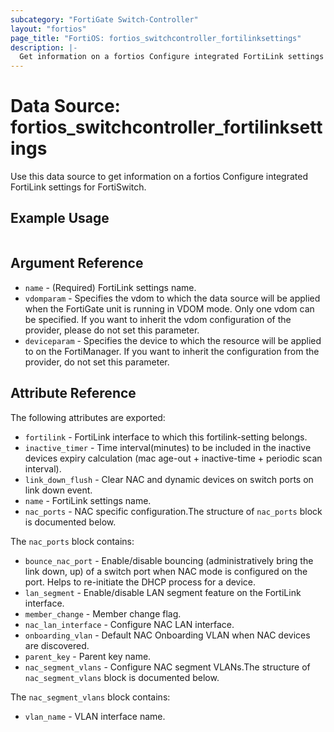 ```yaml
---
subcategory: "FortiGate Switch-Controller"
layout: "fortios"
page_title: "FortiOS: fortios_switchcontroller_fortilinksettings"
description: |-
  Get information on a fortios Configure integrated FortiLink settings for FortiSwitch.
---
```


# Data Source: fortios_switchcontroller_fortilinksettings
Use this data source to get information on a fortios Configure integrated FortiLink settings for FortiSwitch.


## Example Usage

```hcl

```

## Argument Reference

* `name` - (Required) FortiLink settings name.
* `vdomparam` - Specifies the vdom to which the data source will be applied when the FortiGate unit is running in VDOM mode. Only one vdom can be specified. If you want to inherit the vdom configuration of the provider, please do not set this parameter.
* `deviceparam` - Specifies the device to which the resource will be applied to on the FortiManager. If you want to inherit the configuration from the provider, do not set this parameter.

## Attribute Reference

The following attributes are exported:

* `fortilink` - FortiLink interface to which this fortilink-setting belongs.
* `inactive_timer` - Time interval(minutes) to be included in the inactive devices expiry calculation (mac age-out + inactive-time + periodic scan interval).
* `link_down_flush` - Clear NAC and dynamic devices on switch ports on link down event.
* `name` - FortiLink settings name.
* `nac_ports` - NAC specific configuration.The structure of `nac_ports` block is documented below.

The `nac_ports` block contains:

* `bounce_nac_port` - Enable/disable bouncing (administratively bring the link down, up) of a switch port when NAC mode is configured on the port. Helps to re-initiate the DHCP process for a device.
* `lan_segment` - Enable/disable LAN segment feature on the FortiLink interface.
* `member_change` - Member change flag.
* `nac_lan_interface` - Configure NAC LAN interface.
* `onboarding_vlan` - Default NAC Onboarding VLAN when NAC devices are discovered.
* `parent_key` - Parent key name.
* `nac_segment_vlans` - Configure NAC segment VLANs.The structure of `nac_segment_vlans` block is documented below.

The `nac_segment_vlans` block contains:

* `vlan_name` - VLAN interface name.
